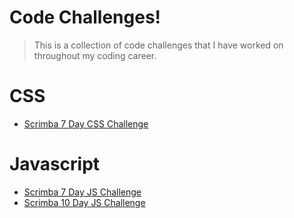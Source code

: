 # Code Challenges!

> This is a collection of code challenges that I have worked on throughout my coding career.

# CSS
- [Scrimba 7 Day CSS Challenge](./css/scrimba-7-day-challenge/readme.md)

# Javascript
- [Scrimba 7 Day JS Challenge](./javascript/scrimba-7-day-challenge/readme.md)
- [Scrimba 10 Day JS Challenge](./javascript/scrimba-10-day-challenge/readme.md)